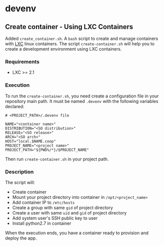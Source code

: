 # devenv

## Create container - Using LXC Containers

Added `create_container.sh`. A `bash` script to create and manage containers with [LXC](https://linuxcontainers.org/) linux containers.
The script `create-container.sh` will help you to create a development environment using LXC containers.

### Requirements

* LXC >= 2.1

### Execution

To run the `create-container.sh`, you need create a configuration file in your repository main path.
It must be named `.devenv` with the following variables declared:

```
# <PROJECT_PATH>/.devenv file

NAME="<container name>"
DISTRIBUTION="<SO distribution>"
RELEASE="<SO release>"
ARCH="<SO arch>"
HOST="local.$NAME.coop"
PROJECT_NAME="<project name>"
PROJECT_PATH="${PWD%/*}/$PROJECT_NAME"
```

Then run `create-container.sh` in your project path.

### Description

The script will:

* Create container
* Mount your project directory into container in `/opt/<project_name>`
* Add container IP to `/etc/hosts`
* Create a group with same `gid` of project directory
* Create a user with same `uid` and `gid` of project directory
* Add system user's SSH public key to user
* Install python2.7 in container

When the execution ends, you have a container ready to provision and deploy the app.
